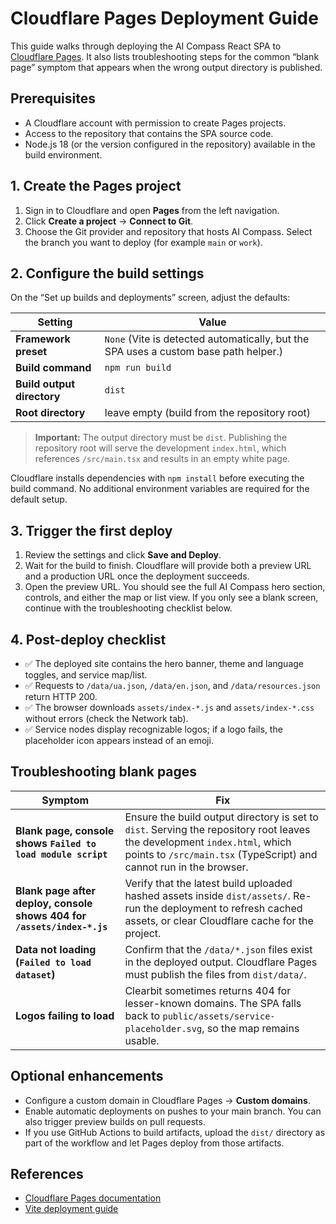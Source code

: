 # Cloudflare Pages Deployment Guide

This guide walks through deploying the AI Compass React SPA to [Cloudflare Pages](https://pages.cloudflare.com/).
It also lists troubleshooting steps for the common “blank page” symptom that appears when the wrong
output directory is published.

## Prerequisites

- A Cloudflare account with permission to create Pages projects.
- Access to the repository that contains the SPA source code.
- Node.js 18 (or the version configured in the repository) available in the build environment.

## 1. Create the Pages project

1. Sign in to Cloudflare and open **Pages** from the left navigation.
2. Click **Create a project** → **Connect to Git**.
3. Choose the Git provider and repository that hosts AI Compass. Select the branch you want to deploy (for example `main` or `work`).

## 2. Configure the build settings

On the “Set up builds and deployments” screen, adjust the defaults:

| Setting | Value |
| --- | --- |
| **Framework preset** | `None` (Vite is detected automatically, but the SPA uses a custom base path helper.) |
| **Build command** | `npm run build` |
| **Build output directory** | `dist` |
| **Root directory** | leave empty (build from the repository root) |

> **Important:** The output directory must be `dist`. Publishing the repository root will serve the development `index.html`, which references `/src/main.tsx` and results in an empty white page.

Cloudflare installs dependencies with `npm install` before executing the build command. No additional environment variables are required for the default setup.

## 3. Trigger the first deploy

1. Review the settings and click **Save and Deploy**.
2. Wait for the build to finish. Cloudflare will provide both a preview URL and a production URL once the deployment succeeds.
3. Open the preview URL. You should see the full AI Compass hero section, controls, and either the map or list view. If you only see a blank screen, continue with the troubleshooting checklist below.

## 4. Post-deploy checklist

- ✅ The deployed site contains the hero banner, theme and language toggles, and service map/list.
- ✅ Requests to `/data/ua.json`, `/data/en.json`, and `/data/resources.json` return HTTP 200.
- ✅ The browser downloads `assets/index-*.js` and `assets/index-*.css` without errors (check the Network tab).
- ✅ Service nodes display recognizable logos; if a logo fails, the placeholder icon appears instead of an emoji.

## Troubleshooting blank pages

| Symptom | Fix |
| --- | --- |
| **Blank page, console shows `Failed to load module script`** | Ensure the build output directory is set to `dist`. Serving the repository root leaves the development `index.html`, which points to `/src/main.tsx` (TypeScript) and cannot run in the browser. |
| **Blank page after deploy, console shows 404 for `/assets/index-*.js`** | Verify that the latest build uploaded hashed assets inside `dist/assets/`. Re-run the deployment to refresh cached assets, or clear Cloudflare cache for the project. |
| **Data not loading (`Failed to load dataset`)** | Confirm that the `/data/*.json` files exist in the deployed output. Cloudflare Pages must publish the files from `dist/data/`. |
| **Logos failing to load** | Clearbit sometimes returns 404 for lesser-known domains. The SPA falls back to `public/assets/service-placeholder.svg`, so the map remains usable. |

## Optional enhancements

- Configure a custom domain in Cloudflare Pages → **Custom domains**.
- Enable automatic deployments on pushes to your main branch. You can also trigger preview builds on pull requests.
- If you use GitHub Actions to build artifacts, upload the `dist/` directory as part of the workflow and let Pages deploy from those artifacts.

## References

- [Cloudflare Pages documentation](https://developers.cloudflare.com/pages/)
- [Vite deployment guide](https://vitejs.dev/guide/static-deploy.html)

